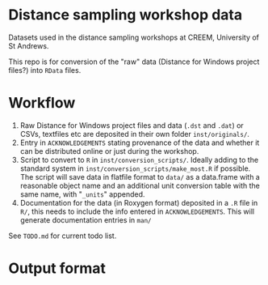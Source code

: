Distance sampling workshop data
===============================


Datasets used in the distance sampling workshops at CREEM, University of St Andrews.

This repo is for conversion of the "raw" data (Distance for Windows project files?) into `RData` files.


# Workflow

1. Raw Distance for Windows project files and data (`.dst` and `.dat`) or CSVs, textfiles etc are deposited in their own folder `inst/originals/`.
2. Entry in `ACKNOWLEDGEMENTS` stating provenance of the data and whether it can be distributed online or just during the workshop.
3. Script to convert to `R` in `inst/conversion_scripts/`. Ideally adding to the standard system in `inst/conversion_scripts/make_most.R` if possible. The script will save data in flatfile format to `data/` as a data.frame with a reasonable object name and an additional unit conversion table with the same name, with "`_units`" appended.
4. Documentation for the data (in Roxygen format) deposited in a `.R` file in `R/`, this needs to include the info entered in `ACKNOWLEDGEMENTS`. This will generate documentation entries in `man/`

See `TODO.md` for current todo list.

# Output format


